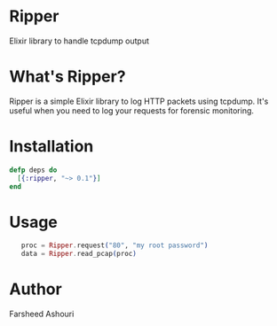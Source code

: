 # Ripper
Elixir library to handle tcpdump output

# What's Ripper?
Ripper is a simple Elixir library to log HTTP packets using tcpdump.
It's useful when you need to log your requests for forensic monitoring.

# Installation

```elixir
defp deps do
  [{:ripper, "~> 0.1"}]
end
```

# Usage

```elixir
   proc = Ripper.request("80", "my root password")
   data = Ripper.read_pcap(proc)

```

# Author

Farsheed Ashouri



